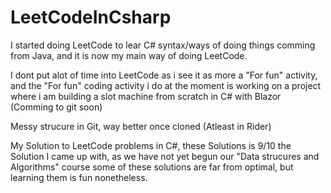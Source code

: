 # LeetCodeInCsharp

I started doing LeetCode to lear C# syntax/ways of doing things comming from Java, and it is now my main way of doing LeetCode.

I dont put alot of time into LeetCode as i see it as more a "For fun" activity, and the "For fun" coding activity i do at the moment is working on a project where i am building a slot machine from scratch in C# with Blazor (Comming to git soon)

Messy strucure in Git, way better once cloned (Atleast in Rider)

My Solution to LeetCode problems in C#, these Solutions is 9/10 the Solution I came up with, as we have not yet begun our "Data strucures and Algorithms" course some of these solutions are far from optimal, but learning them is fun nonetheless.
